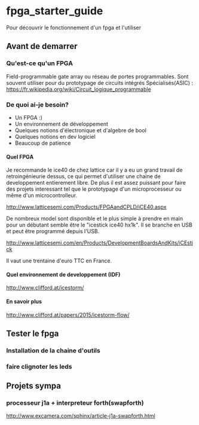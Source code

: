 # fpga_starter_guide
Pour découvrir le fonctionnement d'un fpga et l'utiliser

## Avant de demarrer

### Qu'est-ce qu'un FPGA

Field-programmable gate array ou réseau de portes programmables. Sont souvent utiliser pour du prototypage de circuits intégrés Spécialisés(ASIC) : https://fr.wikipedia.org/wiki/Circuit_logique_programmable

### De quoi ai-je besoin?

* Un FPGA :)
* Un environnement de développement
* Quelques notions d'électronique et d'algebre de bool
* Quelques notions en dev logiciel
* Beaucoup de patience

#### Quel FPGA

Je recommande le ice40 de chez lattice car il y a eu un grand travail de retroingénieurie dessus, ce qui permet d'utiliser une chaine de developpement entierement libre. De plus il est assez puissant pour faire des projets interessant tel que le prototypage d'un microprocesseur ou même d'un microcontrolleur.

http://www.latticesemi.com/Products/FPGAandCPLD/iCE40.aspx

De nombreux model sont disponible et le plus simple à prendre en main pour un débutant semble être le "icestick ice40 hx1k". Il se branche en USB et peut être programmé depuis l'USB.

http://www.latticesemi.com/en/Products/DevelopmentBoardsAndKits/iCEstick

Il vaut une trentaine d'euro TTC en France.


#### Quel environnement de developpement (IDF)

http://www.clifford.at/icestorm/

#### En savoir plus

http://www.clifford.at/papers/2015/icestorm-flow/

## Tester le fpga

### Installation de la chaine d'outils



### faire clignoter les leds

## Projets sympa

### processeur j1a + interpreteur forth(swapforth)

http://www.excamera.com/sphinx/article-j1a-swapforth.html
